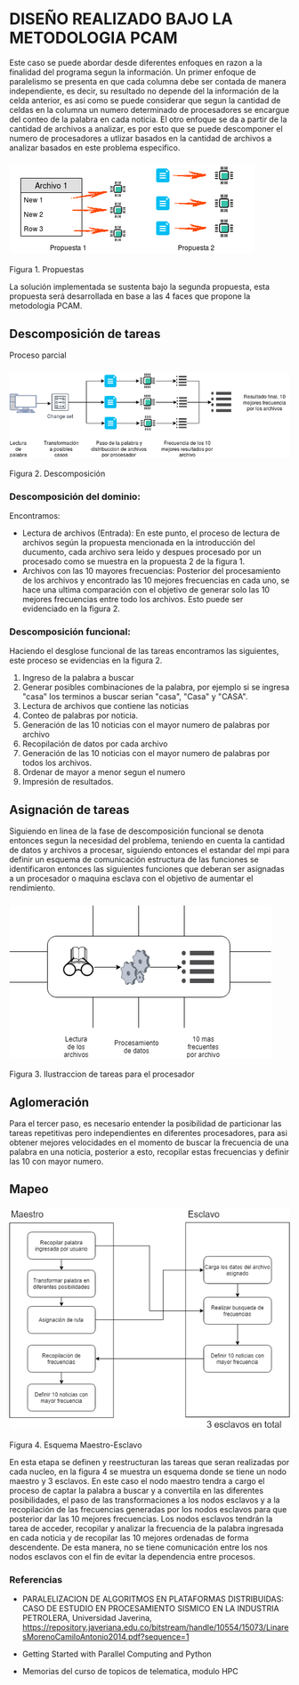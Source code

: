 # DISEÑO REALIZADO BAJO LA METODOLOGIA PCAM

Este caso se puede abordar desde diferentes enfoques en razon a la finalidad del programa segun la información.
Un primer enfoque de paralelismo se presenta en que cada columna debe ser contada de manera independiente, es decir, su resultado no depende del la información de la celda anterior, es asi como se puede considerar que segun la cantidad de celdas en la columna un numero determinado de procesadores se encargue del conteo de la palabra en cada noticia. El otro enfoque se da a partir de la cantidad de archivos a analizar, es por esto que se puede descomponer el numero de procesadores a utlizar basados en la cantidad de archivos a analizar basados en este problema especifico.

### ![Texto Alt](/propuesta.png "Propuestas")
Figura 1. Propuestas

La solución implementada se sustenta bajo la segunda propuesta, esta propuesta será desarrollada en base a las 4 faces que propone la metodologia PCAM.

## Descomposición de tareas
Proceso parcial 
### ![Texto Alt](/proceso.png "Descomposición")
Figura 2. Descomposición

### Descomposición del dominio:
Encontramos:
* Lectura de archivos (Entrada):
  En este punto, el proceso de lectura de archivos según la propuesta mencionada en la introducción del ducumento, cada archivo sera leido y despues procesado por un procesado como se muestra en la propuesta 2 de la figura 1.
* Archivos con las 10 mayores frecuencias: 
  Posterior del procesamiento de los archivos y encontrado las 10 mejores frecuencias en cada uno, se hace una ultima comparación con el objetivo de generar solo las 10 mejores frecuencias entre todo los archivos. Esto puede ser evidenciado en la figura 2.

### Descomposición funcional:
Haciendo el desglose funcional de las tareas encontramos las siguientes, este proceso se evidencias en la figura 2.
1. Ingreso de la palabra a buscar
2. Generar posibles combinaciones de la palabra, por ejemplo si se ingresa "casa" los terminos a buscar serian "casa", "Casa" y "CASA". 
3. Lectura de archivos que contiene las noticias
4. Conteo de palabras por noticia.
5. Generación de las 10 noticias con el mayor numero de palabras por archivo
6. Recopilación de datos por cada archivo
7. Generación de las 10 noticias con el mayor numero de palabras por todos los archivos.
8. Ordenar de mayor a menor segun el numero
9. Impresión de resultados. 


## Asignación de tareas
Siguiendo en linea de la fase de descomposición funcional se denota entonces segun la necesidad del problema, teniendo en cuenta la cantidad de datos y archivos a procesar, siguiendo entonces el estandar del mpi para definir un esquema de comunicación estructura de las funciones se identificaron entonces las siguientes funciones que deberan ser asignadas a un procesador o maquina esclava con el objetivo de aumentar el rendimiento.

### ![Texto Alt](/procesador.png "Procesador")
Figura 3. Ilustraccion de tareas para el procesador

## Aglomeración

Para el tercer paso, es necesario entender la posibilidad de particionar las tareas repetitivas pero independientes en diferentes procesadores, para asi obtener mejores velocidades en el momento de buscar la frecuencia de una palabra en una noticia, posterior a esto, recopilar estas frecuencias y definir las 10 con mayor numero.

## Mapeo

### ![Texto Alt](/disMaEs.png "Esquema Maestro-Esclavo")
Figura 4. Esquema Maestro-Esclavo

En esta etapa se definen y reestructuran las tareas que seran realizadas por cada nucleo, en la figura 4 se muestra un esquema donde se tiene un nodo maestro y 3 esclavos. En este caso el nodo maestro tendra a cargo el proceso de captar la palabra a buscar y a convertila en las diferentes posibilidades, el paso de las transformaciones a los nodos esclavos y a la recopilación de las frecuencias generadas por los nodos esclavos para que posterior dar las 10 mejores frecuencias. Los nodos esclavos tendrán la tarea de acceder, recopilar y analizar la frecuencia de la palabra ingresada en cada noticia y de recopilar las 10 mejores ordenadas de forma descendente. De esta manera, no se tiene comunicación entre los nos nodos esclavos con el fin de evitar la dependencia entre procesos.



### Referencias

* PARALELIZACION DE ALGORITMOS EN PLATAFORMAS DISTRIBUIDAS: CASO DE ESTUDIO EN PROCESAMIENTO SISMICO EN LA INDUSTRIA PETROLERA, Universidad Javerina, https://repository.javeriana.edu.co/bitstream/handle/10554/15073/LinaresMorenoCamiloAntonio2014.pdf?sequence=1

* Getting Started with Parallel Computing and Python
* Memorias del curso de topicos de telematica, modulo HPC
